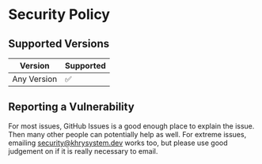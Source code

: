# Security Policy

## Supported Versions

| Version | Supported          |
| ------- | ------------------ |
| Any Version   | :white_check_mark: |

## Reporting a Vulnerability

For most issues, GitHub Issues is a good enough place to explain the issue. Then many other people can potentially help as well. For extreme issues, emailing [security@khrysystem.dev](mailto:security@khrysystem.dev) works too, but please use good judgement on if it is really necessary to email. 
